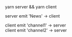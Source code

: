 yarn server && yarn client

server emit 'News' -> client

client emit 'channel1' -> server <br>
client emit 'channel2' -> server
